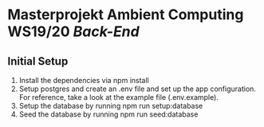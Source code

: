 # Masterprojekt Ambient Computing WS19/20 _Back-End_

## Initial Setup

1. Install the dependencies via npm install
2. Setup postgres and create an .env file and set up the app configuration. For reference, take a look at the example file (.env.example).
3. Setup the database by running npm run setup:database
4. Seed the database by running npm run seed:database
